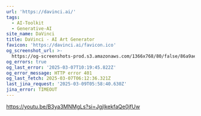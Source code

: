 ```yaml
---
url: 'https://davinci.ai/'
tags:
  - AI-Toolkit
  - Generative-AI
site_name: DaVinci
title: DaVinci - AI Art Generator
favicon: 'https://davinci.ai/favicon.ico'
og_screenshot_url: >-
  https://og-screenshots-prod.s3.amazonaws.com/1366x768/80/false/86a9ae4806f4b318e10fa28e76d7409398590620a0abb2f66881291c7960320b.jpeg
og_errors: true
og_last_error: '2025-03-07T10:19:45.822Z'
og_error_message: HTTP error 401
og_last_fetch: 2025-03-07T06:12:36.321Z
last_jina_request: '2025-03-09T05:58:40.630Z'
jina_error: TIMEOUT
---
```


https://youtu.be/B3ya3MNMgLs?si=JgjIkekfaQe0jfUw
